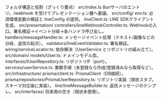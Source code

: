 フォルダ構造と役割（ざっくり要点）
src/index.ts
Bunサーバのエントリ。/webhook を受けてプレゼンテーション層へ委譲。
src/config/
env.ts: 必須環境変数の検証と lineConfig の提供。
lineClient.ts: LINE SDKクライアント生成。
src/presentation/
controllers/lineWebhookController.ts: Webhookの入口。署名検証→イベント分岐→各ハンドラ呼び出し。
handlers/messageHandler.ts: メッセージイベント処理（テキスト/画像などの分岐、返信の起点）。
validators/lineEventValidator.ts: 署名検証。
wiring/serviceLocator.ts: 依存解決（UserService とリポジトリの組み立て）。
src/domain/
models/User.ts: ドメインモデル型。
interfaces/IUserRepository.ts: リポジトリIF（port）。
services/userService.ts: 業務手順（未登録なら作成/登録済みなら取得など）。
src/infrastructure/
prisma/client.ts: PrismaClient（DB接続）。
prisma/repositories/PrismaUserRepository.ts: リポジトリ実装（現状スタブ。スキーマ対応後に実装）。
line/lineMessageBuilder.ts: 返信メッセージのテンプレ。
src/interfaces/
将来用の空き（現状未使用）。